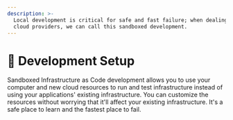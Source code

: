 ```yaml
---
description: >-
  Local development is critical for safe and fast failure; when dealing with
  cloud providers, we can call this sandboxed development.
---
```


# 🔩 Development Setup

Sandboxed Infrastructure as Code development allows you to use your computer and new cloud resources to run and test infrastructure instead of using your applications' existing infrastructure. You can customize the resources without worrying that it'll affect your existing infrastructure. It's a safe place to learn and the fastest place to fail.
